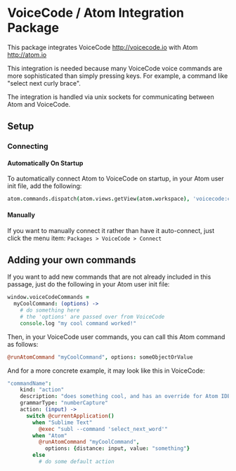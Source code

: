 # VoiceCode / Atom Integration Package

This package integrates VoiceCode http://voicecode.io with Atom http://atom.io

This integration is needed because many VoiceCode voice commands are more sophisticated than simply pressing keys. For example, a command like "select next curly brace".

The integration is handled via unix sockets for communicating between Atom and VoiceCode.

## Setup

### Connecting

#### Automatically On Startup

To automatically connect Atom to VoiceCode on startup, in your Atom user init file, add the following:

```coffeescript
atom.commands.dispatch(atom.views.getView(atom.workspace), 'voicecode:connect')
```

#### Manually

If you want to manually connect it rather than have it auto-connect, just click the menu item: `Packages > VoiceCode > Connect`

## Adding your own commands

If you want to add new commands that are not already included in this passage, just do the following in your Atom user init file:

```coffeescript
window.voiceCodeCommands =
  myCoolCommand: (options) ->
    # do something here
    # the 'options' are passed over from VoiceCode
    console.log "my cool command worked!"
```

Then, in your VoiceCode user commands, you can call this Atom command as follows:

```coffeescript
@runAtomCommand "myCoolCommand", options: someObjectOrValue
```

And for a more concrete example, it may look like this in VoiceCode:

```coffeescript
"commandName":
    kind: "action"
    description: "does something cool, and has an override for Atom IDE"
    grammarType: "numberCapture"
    action: (input) ->
      switch @currentApplication()
        when "Sublime Text"
          @exec "subl --command 'select_next_word'"
        when "Atom"
          @runAtomCommand "myCoolCommand",
            options: {distance: input, value: "something"}
        else
          # do some default action
```
